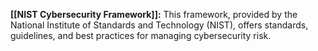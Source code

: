 **[[NIST Cybersecurity Framework]]:** This framework, provided by the National Institute of Standards and Technology (NIST), offers standards, guidelines, and best practices for managing cybersecurity risk.